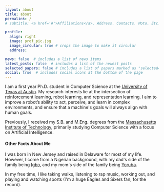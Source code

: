 ```yaml
---
layout: about
title: about
permalink: /
# subtitle: <a href='#'>Affiliations</a>. Address. Contacts. Moto. Etc.

profile:
  align: right
  image: prof_pic.jpg
  image_circular: true # crops the image to make it circular
  address: 

news: false  # includes a list of news items
latest_posts: false  # includes a list of the newest posts
selected_papers: false # includes a list of papers marked as "selected={true}"
social: true  # includes social icons at the bottom of the page
---
```

I am a first year Ph.D. student in Computer Science at the [University of Texas at Austin](https://www.cs.utexas.edu/). My research interests lie at the intersection of reinforcement learning, robot learning, and representation learning. I aim to improve a robot’s ability to act, perceive, and learn in complex environments, and ensure that a machine's goals will always align with human goals.

Previously, I received my S.B. and M.Eng. degrees from the [Massachusetts Institute of Technology](https://web.mit.edu/), primarily studying Computer Science with a focus on Artificial Intelligence.

#### **Other Facts About Me**
I was born in New Jersey and raised in Delaware for most of my life. However, I come from a Nigerian background, with my dad's side of the family being [Igbo](https://en.wikipedia.org/wiki/Igbo_people), and my mom's side of the family being [Yoruba](https://en.wikipedia.org/wiki/Yoruba_people). 

In my free time, I like taking walks, listening to rap music, working out, and playing and watching sports (I'm a huge Eagles and Sixers fan, for the record). 